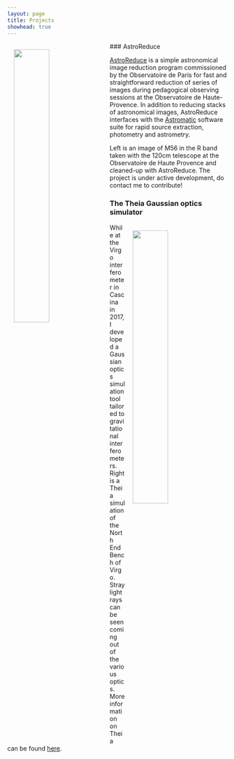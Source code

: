 ```yaml
---
layout: page
title: Projects
showhead: true
---
```




<img src="https://bandang0.github.io/rduqueonline/img/M56.png" style="height: auto; width:40%; padding: 15px;" align="left"/>
### AstroReduce

[AstroReduce](https://github.com/bandang0/astro_reduce) is a simple astronomical image reduction program commissioned by the Observatoire de Paris for fast and straightforward reduction of series of images during pedagogical observing sessions at the Observatoire de Haute-Provence. In addition to reducing stacks of astronomical images, AstroReduce interfaces with the [Astromatic](https://github.com/astromatic) software suite for rapid source extraction, photometry and astrometry.

Left is an image of M56 in the R band taken with the 120cm telescope at the Observatoire de Haute Provence and cleaned-up with AstroReduce. The project is under active development, do contact me to contribute!

### The Theia Gaussian optics simulator

<img src="https://bandang0.github.io/rduqueonline/img/theia.png" style="height: auto; width:40%; padding: 15px;" align="right"/>While at the Virgo interferometer in Cascina in 2017, I developed a Gaussian optics simulation tool tailored to gravitational interferometers. Right is a Theia simulation of the North End Bench of Virgo. Stray light rays can be seen coming out of the various optics. More information on Theia can be found [here](https://bandang0.github.io/theiaonline/).
